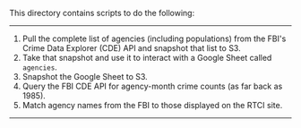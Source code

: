 This directory contains scripts to do the following:

***

1. Pull the complete list of agencies (including populations) from the FBI's Crime Data Explorer (CDE) API and snapshot that list to S3.
2. Take that snapshot and use it to interact with a Google Sheet called `agencies`.
3. Snapshot the Google Sheet to S3.
4. Query the FBI CDE API for agency-month crime counts (as far back as 1985).
5. Match agency names from the FBI to those displayed on the RTCI site.
***